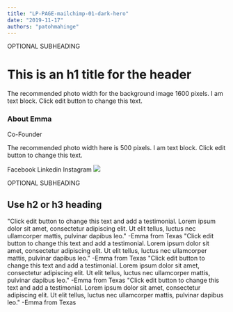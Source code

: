 ```yaml
---
title: "LP-PAGE-mailchimp-01-dark-hero"
date: "2019-11-17"
authors: "patohmahinge"
---
```


OPTIONAL SUBHEADING

# This is an h1 title for the header

The recommended photo width for the background image 1600 pixels. I am text block. Click edit button to change this text.

### About Emma

Co-Founder

The recommended photo width here is 500 pixels. I am text block. Click edit button to change this text.

Facebook Linkedin Instagram ![](images/placeholder-700x450.jpg)

OPTIONAL SUBHEADING

## Use h2 or h3 heading

"Click edit button to change this text and add a testimonial. Lorem ipsum dolor sit amet, consectetur adipiscing elit. Ut elit tellus, luctus nec ullamcorper mattis, pulvinar dapibus leo." -Emma from Texas "Click edit button to change this text and add a testimonial. Lorem ipsum dolor sit amet, consectetur adipiscing elit. Ut elit tellus, luctus nec ullamcorper mattis, pulvinar dapibus leo." -Emma from Texas "Click edit button to change this text and add a testimonial. Lorem ipsum dolor sit amet, consectetur adipiscing elit. Ut elit tellus, luctus nec ullamcorper mattis, pulvinar dapibus leo." -Emma from Texas "Click edit button to change this text and add a testimonial. Lorem ipsum dolor sit amet, consectetur adipiscing elit. Ut elit tellus, luctus nec ullamcorper mattis, pulvinar dapibus leo." -Emma from Texas
